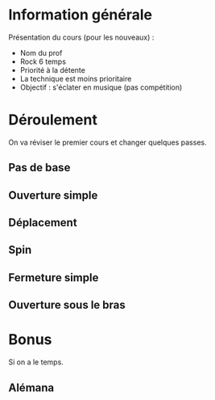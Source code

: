 
Information générale
====================

Présentation du cours (pour les nouveaux) :
- Nom du prof
- Rock 6 temps
- Priorité à la détente
- La technique est moins prioritaire
- Objectif : s'éclater en musique (pas compétition)

Déroulement
===========

On va réviser le premier cours et changer quelques passes.


Pas de base
-----------


Ouverture simple
----------------


Déplacement
-----------


Spin
----


Fermeture simple
----------------



Ouverture sous le bras
----------------------



Bonus
=====

Si on a le temps.


Alémana
-------


